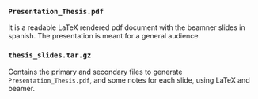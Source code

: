 ### `Presentation_Thesis.pdf` 
It is a readable LaTeX rendered pdf document with the beamner slides in spanish. The presentation is meant for a general audience.

### `thesis_slides.tar.gz`
Contains the primary and secondary files to generate `Presentation_Thesis.pdf`, and some notes for each slide, using LaTeX and beamer.
